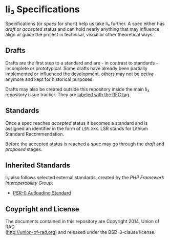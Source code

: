 # li₃ Specifications 

Specifications (or _specs_ for short) help us take li₃ further. A spec either has _draft_ or _accepted_ status and can hold nearly anything that may influence, align or guide the project in technical, visual or other theoretical ways.

## Drafts

Drafts are the first step to a standard and are - in contrast to standards - incomplete or prototypical. Some drafts have already been partially implemented or influenced the development, others may not be _active_ anymore and kept for historical purposes.

Drafts may also be created outside this repository inside the main li₃ repository issue tracker. They are <a href="https://github.com/UnionOfRAD/lithium/issues?labels=rfc">labeled with the RFC tag</a>.

## Standards

Once a spec reaches _accepted_ status it becomes a standard and is assigned an identifier in the form of `LSR-XXX`. LSR stands for Lithium Standard Recommendation.

Before the accepted status is reached a spec may go through the _draft_ and _proposed_ stages.

## Inherited Standards

li₃ also follows selected external standards, created by the _PHP Framework Interoperability Group_:

- [PSR-0 Autloading Standard](https://github.com/php-fig/fig-standards/blob/master/accepted/PSR-0.md)

## Coypright and License

The documents contained in this repository are Copyright 2014, Union of RAD                    
(http://union-of-rad.org) and released under the BSD-3-clause license.                         

